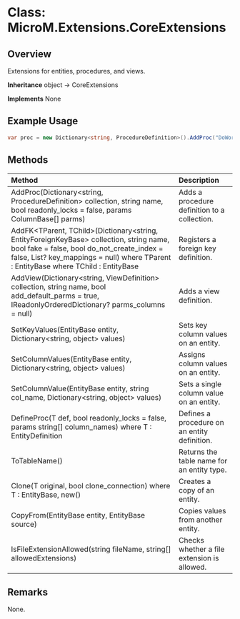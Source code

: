 # Class: MicroM.Extensions.CoreExtensions
## Overview
Extensions for entities, procedures, and views.

**Inheritance**
object -> CoreExtensions

**Implements**
None

## Example Usage
```csharp
var proc = new Dictionary<string, ProcedureDefinition>().AddProc("DoWork", false);
```
## Methods
| Method | Description |
|:------------|:-------------|
| AddProc(Dictionary<string, ProcedureDefinition> collection, string name, bool readonly_locks = false, params ColumnBase[] parms) | Adds a procedure definition to a collection. |
| AddFK<TParent, TChild>(Dictionary<string, EntityForeignKeyBase> collection, string name, bool fake = false, bool do_not_create_index = false, List<BaseColumnMapping>? key_mappings = null) where TParent : EntityBase where TChild : EntityBase | Registers a foreign key definition. |
| AddView(Dictionary<string, ViewDefinition> collection, string name, bool add_default_parms = true, IReadonlyOrderedDictionary<ColumnBase>? parms_columns = null) | Adds a view definition. |
| SetKeyValues(EntityBase entity, Dictionary<string, object> values) | Sets key column values on an entity. |
| SetColumnValues(EntityBase entity, Dictionary<string, object> values) | Assigns column values on an entity. |
| SetColumnValue(EntityBase entity, string col_name, Dictionary<string, object> values) | Sets a single column value on an entity. |
| DefineProc<T>(T def, bool readonly_locks = false, params string[] column_names) where T : EntityDefinition | Defines a procedure on an entity definition. |
| ToTableName<T>() | Returns the table name for an entity type. |
| Clone<T>(T original, bool clone_connection) where T : EntityBase, new() | Creates a copy of an entity. |
| CopyFrom(EntityBase entity, EntityBase source) | Copies values from another entity. |
| IsFileExtensionAllowed(string fileName, string[] allowedExtensions) | Checks whether a file extension is allowed. |

## Remarks
None.

